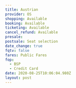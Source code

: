 ```yaml
---
title: Austrian
provider: OS
shopping: Available
booking: Available
ticketing: Available
cancel_refund: Available
presale:
postsale: Seat selection
date_change: true
fqtv: false
fares: Public Fares
fop:
  - BSP
  - Credit Card
date: 2020-08-25T10:06:04.980Z
layout: post
---
```

